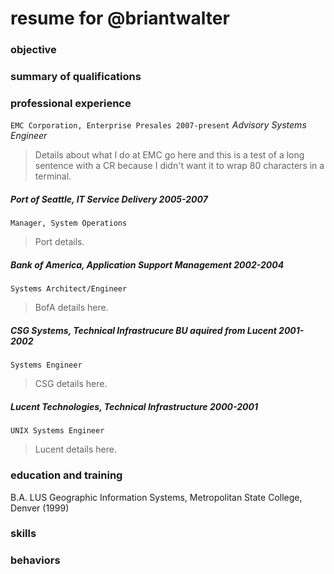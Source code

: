 # resume for @briantwalter

### objective

### summary of qualifications

### professional experience
`EMC Corporation, Enterprise Presales 2007-present`
*Advisory Systems Engineer*
> Details about what I do at EMC go here and this is a test of a long sentence
with a CR because I didn't want it to wrap 80 characters in a terminal.

##### Port of Seattle, IT Service Delivery 2005-2007
`Manager, System Operations` 
> Port details.

##### Bank of America, Application Support Management 2002-2004
`Systems Architect/Engineer`
> BofA details here.

##### CSG Systems, Technical Infrastrucure *BU aquired from Lucent* 2001-2002
`Systems Engineer`
> CSG details here.

##### Lucent Technologies, Technical Infrastructure 2000-2001
`UNIX Systems Engineer`
> Lucent details here.

### education and training
B.A. LUS Geographic Information Systems, Metropolitan State College, Denver (1999)

### skills

### behaviors
